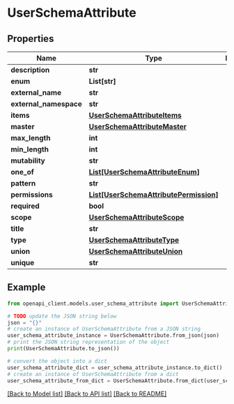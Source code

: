 # UserSchemaAttribute


## Properties

Name | Type | Description | Notes
------------ | ------------- | ------------- | -------------
**description** | **str** |  | [optional] 
**enum** | **List[str]** |  | [optional] 
**external_name** | **str** |  | [optional] 
**external_namespace** | **str** |  | [optional] 
**items** | [**UserSchemaAttributeItems**](UserSchemaAttributeItems.md) |  | [optional] 
**master** | [**UserSchemaAttributeMaster**](UserSchemaAttributeMaster.md) |  | [optional] 
**max_length** | **int** |  | [optional] 
**min_length** | **int** |  | [optional] 
**mutability** | **str** |  | [optional] 
**one_of** | [**List[UserSchemaAttributeEnum]**](UserSchemaAttributeEnum.md) |  | [optional] 
**pattern** | **str** |  | [optional] 
**permissions** | [**List[UserSchemaAttributePermission]**](UserSchemaAttributePermission.md) |  | [optional] 
**required** | **bool** |  | [optional] 
**scope** | [**UserSchemaAttributeScope**](UserSchemaAttributeScope.md) |  | [optional] 
**title** | **str** |  | [optional] 
**type** | [**UserSchemaAttributeType**](UserSchemaAttributeType.md) |  | [optional] 
**union** | [**UserSchemaAttributeUnion**](UserSchemaAttributeUnion.md) |  | [optional] 
**unique** | **str** |  | [optional] 

## Example

```python
from openapi_client.models.user_schema_attribute import UserSchemaAttribute

# TODO update the JSON string below
json = "{}"
# create an instance of UserSchemaAttribute from a JSON string
user_schema_attribute_instance = UserSchemaAttribute.from_json(json)
# print the JSON string representation of the object
print(UserSchemaAttribute.to_json())

# convert the object into a dict
user_schema_attribute_dict = user_schema_attribute_instance.to_dict()
# create an instance of UserSchemaAttribute from a dict
user_schema_attribute_from_dict = UserSchemaAttribute.from_dict(user_schema_attribute_dict)
```
[[Back to Model list]](../README.md#documentation-for-models) [[Back to API list]](../README.md#documentation-for-api-endpoints) [[Back to README]](../README.md)


